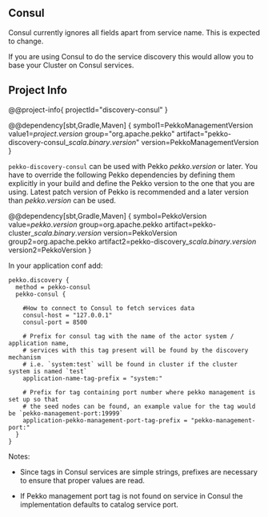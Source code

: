 ## Consul

Consul currently ignores all fields apart from service name. This is expected to change.

If you are using Consul to do the service discovery this would allow you to base your Cluster on Consul services.

## Project Info

@@project-info{ projectId="discovery-consul" }

@@dependency[sbt,Gradle,Maven] {
  symbol1=PekkoManagementVersion
  value1=$project.version$
  group="org.apache.pekko"
  artifact="pekko-discovery-consul_$scala.binary.version$"
  version=PekkoManagementVersion
}

`pekko-discovery-consul` can be used with Pekko $pekko.version$ or later.
You have to override the following Pekko dependencies by defining them explicitly in your build and
define the Pekko version to the one that you are using. Latest patch version of Pekko is recommended and
a later version than $pekko.version$ can be used.

@@dependency[sbt,Gradle,Maven] {
  symbol=PekkoVersion
  value=$pekko.version$
  group=org.apache.pekko
  artifact=pekko-cluster_$scala.binary.version$
  version=PekkoVersion
  group2=org.apache.pekko
  artifact2=pekko-discovery_$scala.binary.version$
  version2=PekkoVersion
}

In your application conf add:
```
pekko.discovery {
  method = pekko-consul
  pekko-consul {

    #How to connect to Consul to fetch services data
    consul-host = "127.0.0.1"
    consul-port = 8500

    # Prefix for consul tag with the name of the actor system / application name,
    # services with this tag present will be found by the discovery mechanism
    # i.e. `system:test` will be found in cluster if the cluster system is named `test`
    application-name-tag-prefix = "system:"

    # Prefix for tag containing port number where pekko management is set up so that
    # the seed nodes can be found, an example value for the tag would be `pekko-management-port:19999`
    application-pekko-management-port-tag-prefix = "pekko-management-port:"
  }
}
```

Notes:

* Since tags in Consul services are simple strings, prefixes are necessary to ensure that proper values are read.

* If Pekko management port tag is not found on service in Consul the implementation defaults to catalog service port.


